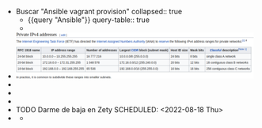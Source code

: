 - Buscar "Ansible vagrant provision"
  collapsed:: true
	- {{query "Ansible"}}
	  query-table:: true
	-
- ![image.png](../assets/image_1660842564987_0.png)
-
-
-
- TODO Darme de baja en Zety
  SCHEDULED: <2022-08-18 Thu>
-
	-